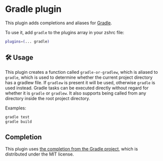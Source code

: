 # Gradle plugin

This plugin adds completions and aliases for [Gradle](https://gradle.org/).

To use it, add `gradle` to the plugins array in your zshrc file:

```zsh
plugins=(... gradle)
```

## 🛠️ Usage

This plugin creates a function called `gradle-or-gradlew`, which is aliased
to `gradle`, which is used to determine whether the current project directory
has a gradlew file. If `gradlew` is present it will be used, otherwise `gradle`
is used instead. Gradle tasks can be executed directly without regard for
whether it is `gradle` or `gradlew`. It also supports being called from
any directory inside the root project directory.

Examples:

```zsh
gradle test
gradle build
```

## Completion

This plugin uses [the completion from the Gradle project](https://github.com/gradle/gradle-completion),
which is distributed under the MIT license.

